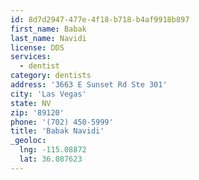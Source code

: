 ```yaml
---
id: 8d7d2947-477e-4f18-b718-b4af9918b897
first_name: Babak
last_name: Navidi
license: DDS
services:
  - dentist
category: dentists
address: '3663 E Sunset Rd Ste 301'
city: 'Las Vegas'
state: NV
zip: '89120'
phone: '(702) 450-5999'
title: 'Babak Navidi'
_geoloc:
  lng: -115.08872
  lat: 36.087623
---
```

